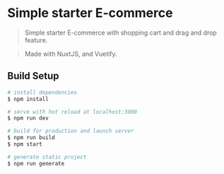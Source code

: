 # Simple starter E-commerce

> Simple starter E-commerce with shopping cart and drag and drop feature.

> Made with NuxtJS, and Vuetify.

## Build Setup

``` bash
# install dependencies
$ npm install

# serve with hot reload at localhost:3000
$ npm run dev

# build for production and launch server
$ npm run build
$ npm start

# generate static project
$ npm run generate
```
